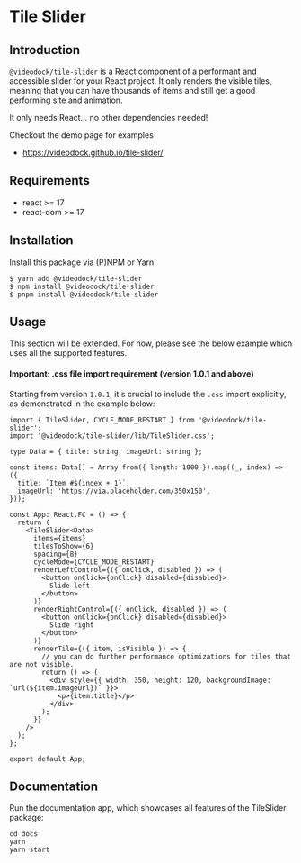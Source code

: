 # Tile Slider

## Introduction

`@videodock/tile-slider` is a React component of a performant and accessible slider for your React project.
It only renders the visible tiles, meaning that you can have thousands of items and still get a good performing site and animation.

It only needs React... no other dependencies needed!

Checkout the demo page for examples

- https://videodock.github.io/tile-slider/

## Requirements

- react >= 17
- react-dom >= 17

## Installation

Install this package via (P)NPM or Yarn: 

```shell
$ yarn add @videodock/tile-slider
$ npm install @videodock/tile-slider
$ pnpm install @videodock/tile-slider
```

## Usage

This section will be extended. For now, please see the below example which uses all the supported features.

#### Important: .css file import requirement (version 1.0.1 and above)
Starting from version `1.0.1`, it's crucial to include the `.css` import explicitly, as demonstrated in the example below:

```tsx
import { TileSlider, CYCLE_MODE_RESTART } from '@videodock/tile-slider';
import '@videodock/tile-slider/lib/TileSlider.css';

type Data = { title: string; imageUrl: string };

const items: Data[] = Array.from({ length: 1000 }).map((_, index) => ({
  title: `Item #${index + 1}`,
  imageUrl: 'https://via.placeholder.com/350x150',
}));

const App: React.FC = () => {
  return (
    <TileSlider<Data>
      items={items}
      tilesToShow={6}
      spacing={8}
      cycleMode={CYCLE_MODE_RESTART}
      renderLeftControl={({ onClick, disabled }) => (
        <button onClick={onClick} disabled={disabled}>
          Slide left
        </button>
      )}
      renderRightControl={({ onClick, disabled }) => (
        <button onClick={onClick} disabled={disabled}>
          Slide right
        </button>
      )}
      renderTile={({ item, isVisible }) => {
        // you can do further performance optimizations for tiles that are not visible.
        return () => (
          <div style={{ width: 350, height: 120, backgroundImage: `url(${item.imageUrl})` }}>
            <p>{item.title}</p>
          </div>
        );
      }}
    />
  );
};

export default App;
```

## Documentation

Run the documentation app, which showcases all features of the TileSlider package:

```shell
cd docs
yarn
yarn start
```
